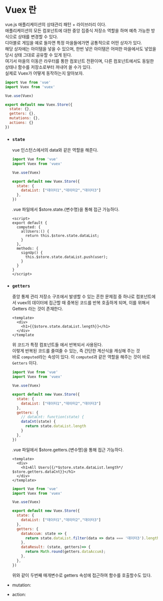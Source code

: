 # Vuex 란
vue.js 애플리케이션의 상태관리 패턴 + 라이브러리 이다.  
애플리케이션의 모든 컴포넌트에 대한 중앙 집중식 저장소 역할을 하며 예측 가능한 방식으로 상태를 변경할 수 있다.  
디아블로 게임을 예로 들자면 특정 마을들에가면 공통적으로 어떤 상자가 있다.  
해당 상자에는 아이템을 넣을 수 있으며, 한번 넣은 아이템은 어떠한 마을에서도 넣었을 당시 상태 그대로 공유할 수 있게 된다.  
여기서 마을의 이동은 라우터를 통한 컴포넌트 전환이며, 다른 컴포넌트에서도 동일한 상태나 함수를 저장소로부터 꺼내어 쓸 수가 있다.  
실제로 Vuex가 어떻게 동작하는지 알아보자.  
```js
import Vue from 'vue'
import Vuex from 'vuex'

Vue.use(Vuex)

export default new Vuex.Store({
  state: {},
  getters: {},
  mutations: {},
  actions: {}
})

```

- ### `state`  
  vue 인스턴스에서의 data와 같은 역할을 해준다.  
  ```js
  import Vue from 'vue'
  import Vuex from 'vuex'

  Vue.use(Vuex)

  export default new Vuex.Store({
    state: {
      dataList: ["데이터1","데이터2","데이터3"]
    },
  })

  ```
  .vue 파일에서 $store.state.{변수명}을 통해 접근 가능하다.
  ```vue
  <script>
  export default {
    computed: {
      allUsers:() {
        return this.$store.state.dataList;
      }
    },
    methods: {
      signUp() {
        this.$store.state.dataList.push(user);
      }
    }
  }
  </script>
  ```
- ### `getters`  
  중앙 통제 관리 저장소 구조에서 발생할 수 있는 흔한 문제점 중 하나로 컴포넌트에서 vuex의 데이터에 접근할 때 중복된 코드를 반복 호출하게 되며, 이를 위해서 Getters 라는 것이 존재한다.  
  ```vue
  <template>
    <div>
      <h1>{{$store.state.dataList.length}}</h1>
    </div>
  </template
  ```
  위 코드가 특정 컴포넌트들 에서 반복되서 사용된다.  
  이렇게 반복된 코드를 줄여줄 수 있는, 즉 간단한 계산식을 캐싱해 주는 것  
  바로 `computed`라는 속성이 있다.
  이 `computed`과 같은 역할을 해주는 것이 바로 `Getters` 이다.
  ```js
  import Vue from 'vue'
  import Vuex from 'vuex'

  Vue.use(Vuex)

  export default new Vuex.Store({
    state: {
      dataList: ["데이터1","데이터2","데이터3"]
    },
    getters: {
      // dataCnt: function(state) {
      dataCnt(state) {
        return state.dataList.length
      }
    },
  })
  ```
  .vue 파일에서 $store.getters.{변수명}을 통해 접근 가능하다.
  ```vue
  <template>
    <div>
      <h1>All Users{{/*$store.state.dataList.length*/ $store.getters.dataCnt}}</h1>
    </div>
  </template>
  ```
  ```js
  import Vue from 'vue'
  import Vuex from 'vuex'

  Vue.use(Vuex)

  export default new Vuex.Store({
    state: {
      dataList: ["데이터1","데이터2","데이터3"]
    },
    getters: {
      dataAccum: state => {
        return state.dataList.filter(data => data === '데이터3').length / 3 * 100;
      },
      dataResult: (state, getters)=> {
        return Math.round(getters.dataAccum);
      },
    },
  })
  ```
  위와 같이 두번째 매개변수로 getters 속성에 접근하여 함수를 호출할수도 있다.

- mutation: 
- action: 
